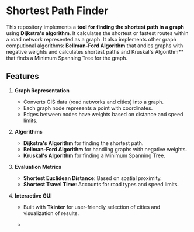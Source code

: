 # Shortest Path Finder

This repository implements a **tool for finding the shortest path in a graph** using **Dijkstra's algorithm**. It calculates the shortest or fastest routes within a road network represented as a graph.
It also implements other graph computional algorithms: **Bellman-Ford Algorithm** that andles graphs with negative weights and calculates shortest paths and Kruskal's Algorithm** that finds a Minimum Spanning Tree for the graph.

## Features

1. **Graph Representation**
   - Converts GIS data (road networks and cities) into a graph.
   - Each graph node represents a point with coordinates.
   - Edges between nodes have weights based on distance and speed limits.

2. **Algorithms**
   - **Dijkstra's Algorithm** for finding the shortest path.
   - **Bellman-Ford Algorithm** for handling graphs with negative weights.
   - **Kruskal's Algorithm** for finding a Minimum Spanning Tree.

3. **Evaluation Metrics**
   - **Shortest Euclidean Distance**: Based on spatial proximity.
   - **Shortest Travel Time**: Accounts for road types and speed limits.

4. **Interactive GUI**
   - Built with **Tkinter** for user-friendly selection of cities and visualization of results.
  
   - 
